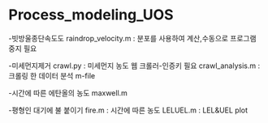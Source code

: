 # Process_modeling_UOS

-빗방울종단속도도
raindrop_velocity.m : 분포를 사용하여 계산,수동으로 프로그램 중지 필요

-미세먼지제거
crawl.py : 미세먼지 농도 웹 크롤러-인증키 필요
crawl_analysis.m : 크롤링 한 데이터 분석 m-file


-시간에 따른 에탄올의 농도
maxwell.m

-평형인 대기에 불 붙이기
fire.m : 시간에 따른 농도
LELUEL.m : LEL&UEL plot
